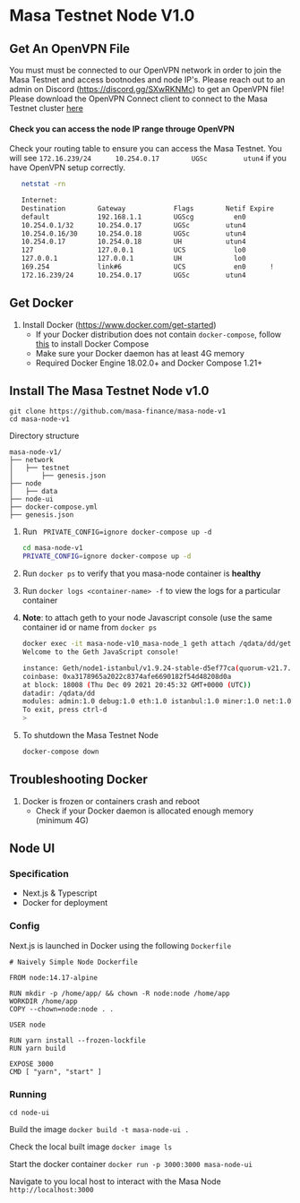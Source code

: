 # Masa Testnet Node V1.0

## Get An OpenVPN File
You must must be connected to our OpenVPN network in order to join the Masa Testnet and access bootnodes and node IP's. Please reach out to an admin on Discord (https://discord.gg/SXwRKNMc) to get an OpenVPN file! Please download the OpenVPN Connect client to connect to the Masa Testnet cluster [here](https://openvpn.net/vpn-client/)

#### Check you can access the node IP range througe OpenVPN
Check your routing table to ensure you can access the Masa Testnet. You will see `172.16.239/24      10.254.0.17        UGSc         utun4` if you have OpenVPN setup correctly. 
```sh
   netstat -rn

   Internet:
   Destination        Gateway            Flags        Netif Expire
   default            192.168.1.1        UGScg          en0       
   10.254.0.1/32      10.254.0.17        UGSc         utun4       
   10.254.0.16/30     10.254.0.18        UGSc         utun4       
   10.254.0.17        10.254.0.18        UH           utun4       
   127                127.0.0.1          UCS            lo0       
   127.0.0.1          127.0.0.1          UH             lo0       
   169.254            link#6             UCS            en0      !
   172.16.239/24      10.254.0.17        UGSc         utun4       
```

## Get Docker
1. Install Docker (https://www.docker.com/get-started)
    - If your Docker distribution does not contain `docker-compose`, follow [this](https://docs.docker.com/compose/install/) to install Docker Compose
    - Make sure your Docker daemon has at least 4G memory
    - Required Docker Engine 18.02.0+ and Docker Compose 1.21+


## Install The Masa Testnet Node v1.0

```
git clone https://github.com/masa-finance/masa-node-v1
cd masa-node-v1
```
Directory structure
```
masa-node-v1/
├── network
│   ├── testnet
│       ├── genesis.json
├── node
│   ├── data
├── node-ui
├── docker-compose.yml
├── genesis.json
```


1. Run ` PRIVATE_CONFIG=ignore docker-compose up -d`
   ```sh
   cd masa-node-v1
   PRIVATE_CONFIG=ignore docker-compose up -d
   ```
1. Run `docker ps` to verify that you masa-node container is **healthy**
1. Run `docker logs <container-name> -f` to view the logs for a particular container

1. __Note__: to attach geth to your node Javascript console (use the same container id or name from `docker ps`
   ```sh
   docker exec -it masa-node-v10_masa-node_1 geth attach /qdata/dd/geth.ipc
   Welcome to the Geth JavaScript console!

   instance: Geth/node1-istanbul/v1.9.24-stable-d5ef77ca(quorum-v21.7.1)/linux-amd64/go1.15.5
   coinbase: 0xa3178965a2022c8374afe6690182f54d48208d0a
   at block: 18008 (Thu Dec 09 2021 20:45:32 GMT+0000 (UTC))
   datadir: /qdata/dd
   modules: admin:1.0 debug:1.0 eth:1.0 istanbul:1.0 miner:1.0 net:1.0 personal:1.0 rpc:1.0 txpool:1.0 web3:1.0
   To exit, press ctrl-d
   > 

1. To shutdown the Masa Testnet Node
   ```sh
   docker-compose down
   ```

## Troubleshooting Docker
1. Docker is frozen or containers crash and reboot
    - Check if your Docker daemon is allocated enough memory (minimum 4G)

## Node UI
### Specification
- Next.js & Typescript
- Docker for deployment
### Config
Next.js is launched in Docker using the following `Dockerfile`

```
# Naively Simple Node Dockerfile

FROM node:14.17-alpine

RUN mkdir -p /home/app/ && chown -R node:node /home/app
WORKDIR /home/app
COPY --chown=node:node . .

USER node

RUN yarn install --frozen-lockfile
RUN yarn build

EXPOSE 3000
CMD [ "yarn", "start" ]
```
### Running
`cd node-ui`

Build the image
`docker build -t masa-node-ui .`

Check the local built image
`docker image ls`

Start the docker container
`docker run -p 3000:3000 masa-node-ui`

Navigate to you local host to interact with the Masa Node
`http://localhost:3000`